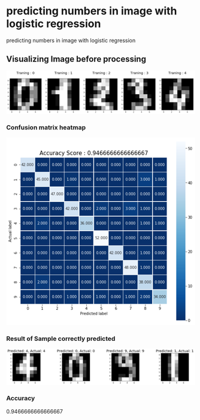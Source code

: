 # predicting numbers in image with logistic regression

predicting numbers in image with logistic regression

## Visualizing Image before processing

![Screenshot](images/1.png)


### Confusion matrix heatmap

![Screenshot](images/2.png)

### Result of Sample correctly predicted 

![Screenshot](images/3.png)


### Accuracy

0.9466666666666667


